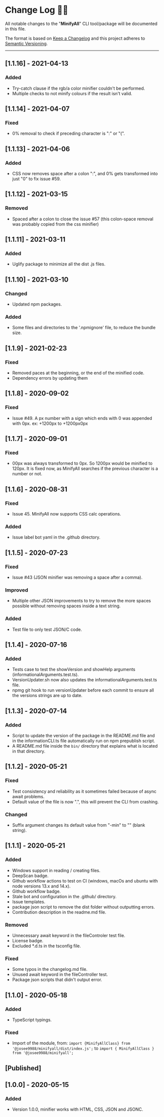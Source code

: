 # **Change Log** 📜📝

All notable changes to the "**MinifyAll**" CLI tool/package will be documented in this file.

The format is based on [Keep a Changelog](https://keepachangelog.com/en/1.0.0/) and this project adheres to [Semantic Versioning](https://semver.org/spec/v2.0.0.html).

---

## [**1.1.16**] - 2021-04-13

### Added

* Try-catch clause if the rgb/a color minifier couldn't be performed.
* Multiple checks to not minify colours if the result isn't valid.

## [**1.1.14**] - 2021-04-07

### Fixed

* 0% removal to check if preceding character is ":" or "(".

## [**1.1.13**] - 2021-04-06

### Added

* CSS now removes space after a colon ":", and 0% gets transformed into just "0" to fix issue #59.

## [**1.1.12**] - 2021-03-15

### Removed

* Spaced after a colon to close the issue #57 (this colon-space removal was probably copied from the css minifier)

## [**1.1.11**] - 2021-03-11

### Added

* Uglify package to minimize all the dist .js files.

## [**1.1.10**] - 2021-03-10

### Changed

* Updated npm packages.

### Added

* Some files and directories to the '.npmignore' file, to reduce the bundle size.

## [**1.1.9**] - 2021-02-23

### Fixed

* Removed paces at the beginning, or the end of the minified code.
* Dependency errors by updating them

## [**1.1.8**] - 2020-09-02

### Fixed

* Issue #49. A px number with a sign which ends with 0 was appended with 0px. ex: +1200px to +1200px0px

## [**1.1.7**] - 2020-09-01

### Fixed

* 00px was always transformed to 0px. So 1200px would be minified to 120px. It is fixed now, as MinifyAll searches if the previous character is a number or not.

## [**1.1.6**] - 2020-08-31

### Fixed

* Issue 45. MinifyAll now supports CSS calc operations.

### Added

* Issue label bot yaml in the .github directory.

## [**1.1.5**] - 2020-07-23

### Fixed

* Issue #43 (JSON minifier was removing a space after a comma).

### Improved

* Multiple other JSON improvements to try to remove the more spaces possible without removing spaces inside a text string.

### Added

* Test file to only test JSON/C code.


## [**1.1.4**] - 2020-07-16

### Added

* Tests case to test the showVersion and showHelp arguments (informationalArguments.test.ts).
* VersionUpdater.sh now also updates the informationalArguments.test.ts file.
* npmg git hook to run versionUpdater before each commit to ensure all the versions strings are up to date.

## [**1.1.3**] - 2020-07-14

### Added

* Script to update the version of the package in the README.md file and in the informationCLI.ts file automatically run on npm prepublish script.
* A README.md file inside the `bin/` directory that explains what is located in that directory.

## [**1.1.2**] - 2020-05-21

### Fixed

* Test consistency and reliability as it sometimes failed because of async await problems.
* Default value of the file is now ".", this will prevent the CLI from crashing.

### Changed

* Suffix argument changes its default value from "-min" to "" (blank string).

## [**1.1.1**] - 2020-05-21

### Added

* Windows support in reading / creating files.
* DeepScan badge.
* Github workflow actions to test on CI (windows, macOs and ubuntu with node versions 13.x and 14.x).
* Github workflow badge.
* Stale bot and configuration in the .github/ directory.
* Issue templates.
* package json script to remove the dist folder without outputting errors.
* Contribution description in the readme.md file.

### Removed

* Unnecessary await keyword in the fileControler test file.
* License badge.
* Excluded *.d.ts in the tsconfig file.

### Fixed

* Some typos in the changelog.md file.
* Unused await keyword in the fileController test.
* Package json scripts that didn't output error.

## [**1.1.0**] - 2020-05-18

### Added

* TypeScript typings.

### Fixed

* Import of the module, from: `import {MinifyAllClass} from '@josee9988/minifyall/dist/index.js';` to `import { MinifyAllClass } from '@josee9988/minifyall';`

## [Published]

## [**1.0.0**] - 2020-05-15

### Added

* Version 1.0.0, minifier works with HTML, CSS, JSON and JSONC.
